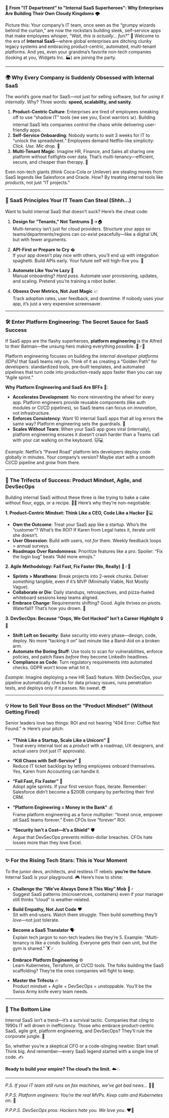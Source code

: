 **🚀 From "IT Department" to "Internal SaaS Superheroes": Why Enterprises Are Building Their Own Cloudy Kingdoms 🌩️**  

Picture this: Your company’s IT team, once seen as the “grumpy wizards behind the curtain,” are now the rockstars building sleek, self-service apps that make employees whisper, *“Wait, this is actually… fun?”* 💫 Welcome to the era of **Internal SaaS**—where global enterprises are ditching clunky legacy systems and embracing product-centric, automated, multi-tenant platforms. And yes, even your grandma’s favorite non-tech companies (looking at you, Widgets Inc. 🏭) are joining the party.  

---

### **🌍 Why Every Company is Suddenly Obsessed with Internal SaaS**  
The world’s gone mad for SaaS—not just for selling software, but for *using it internally*. Why? Three words: **speed, scalability, and sanity**.  

1. **Product-Centric Culture**: Enterprises are tired of employees sneaking off to use “shadow IT” tools (we see you, Excel warriors 📊). Building internal SaaS lets companies control the chaos while delivering user-friendly apps.  
2. **Self-Service Onboarding**: Nobody wants to wait 3 weeks for IT to “unlock the spreadsheet.” Employees demand Netflix-like simplicity: *Click. Use. Mic drop.* 🎤  
3. **Multi-Tenant Magic**: Imagine HR, Finance, and Sales all sharing one platform without fistfights over data. That’s multi-tenancy—efficient, secure, and cheaper than therapy. 💸  

Even non-tech giants (think Coca-Cola or Unilever) are stealing moves from SaaS legends like Salesforce and Oracle. How? By treating internal tools like *products*, not just “IT projects.”  

---

### **🔑 SaaS Principles Your IT Team Can Steal (Shhh…)**  
Want to build internal SaaS that doesn’t suck? Here’s the cheat code:  

1. **Design for “Tenants,” Not Tantrums** 🏢→🏠  
   Multi-tenancy isn’t just for cloud providers. Structure your apps so teams/departments/regions can co-exist peacefully—like a digital UN, but with fewer arguments.  

2. **API-First or Prepare to Cry** �  
   If your app doesn’t play nice with others, you’ll end up with integration spaghetti. Build APIs early. Your future self will high-five you. 🙌  

3. **Automate Like You’re Lazy** 🤖  
   Manual onboarding? *Hard pass.* Automate user provisioning, updates, and scaling. Pretend you’re training a robot butler.  

4. **Obsess Over Metrics, Not Just Magic** 📈  
   Track adoption rates, user feedback, and downtime. If nobody uses your app, it’s just a very expensive screensaver.  

---

### **🛠️ Enter Platform Engineering: The Secret Sauce for SaaS Success**  
If SaaS apps are the flashy superheroes, **platform engineering** is the Alfred to their Batman—the unsung hero making everything possible. 🦸♂️🔧  

Platform engineering focuses on building the *internal developer platforms (IDPs)* that SaaS teams rely on. Think of it as creating a “Golden Path” for developers: standardized tools, pre-built templates, and automated pipelines that turn code into production-ready apps faster than you can say “Agile sprint.”  

**Why Platform Engineering and SaaS Are BFFs** 🤝:  
- **Accelerates Development**: No more reinventing the wheel for every app. Platform engineers provide reusable components (like auth modules or CI/CD pipelines), so SaaS teams can focus on *innovation*, not infrastructure.  
- **Enforces Consistency**: Want 10 internal SaaS apps that all log errors the same way? Platform engineering sets the guardrails. 🛑  
- **Scales Without Tears**: When your SaaS app goes viral (internally), platform engineering ensures it doesn’t crash harder than a Teams call with your cat walking on the keyboard. 🐱💻  

*Example*: Netflix’s “Paved Road” platform lets developers deploy code globally in minutes. Your company’s version? Maybe start with a smooth CI/CD pipeline and grow from there.  

---

### **🎯 The Trifecta of Success: Product Mindset, Agile, and DevSecOps**  
Building internal SaaS without these three is like trying to bake a cake without flour, eggs, or a recipe. 🎂💥 Here’s why they’re non-negotiable:  

**1. Product-Centric Mindset: Think Like a CEO, Code Like a Hacker** 🧠💻  
   - **Own the Outcome**: Treat your SaaS app like a startup. Who’s the “customer”? What’s the ROI? If Karen from Legal hates it, iterate until she doesn’t.  
   - **User Obsession**: Build *with* users, not *for* them. Weekly feedback loops > annual surveys.  
   - **Roadmaps Over Randomness**: Prioritize features like a pro. Spoiler: “Fix the login bug” beats “Add more emojis.”  

**2. Agile Methodology: Fail Fast, Fix Faster (No, Really)** 🏃♂️💨  
   - **Sprints > Marathons**: Break projects into 2-week chunks. Deliver *something* tangible, even if it’s MVP (Minimally Viable, Not Mostly Vague).  
   - **Collaborate or Die**: Daily standups, retrospectives, and pizza-fueled whiteboard sessions keep teams aligned.  
   - **Embrace Change**: Requirements shifting? Good. Agile thrives on pivots. Waterfall? That’s how you drown. 🌊  

**3. DevSecOps: Because “Oops, We Got Hacked” Isn’t a Career Highlight** 🔒👾  
   - **Shift Left on Security**: Bake security into every phase—design, code, deploy. No more “tacking it on” last minute like a Band-Aid on a broken arm.  
   - **Automate the Boring Stuff**: Use tools to scan for vulnerabilities, enforce policies, and patch flaws *before* they become LinkedIn headlines.  
   - **Compliance as Code**: Turn regulatory requirements into automated checks. GDPR won’t know what hit it.  

*Example*: Imagine deploying a new HR SaaS feature. With DevSecOps, your pipeline automatically checks for data privacy issues, runs penetration tests, and deploys only if it passes. No sweat. 😎  

---

### **💡 How to Sell Your Boss on the “Product Mindset” (Without Getting Fired)**  
Senior leaders love two things: ROI and not hearing “404 Error: Coffee Not Found.” ☕ Here’s your pitch:  

- **“Think Like a Startup, Scale Like a Unicorn”** 🦄  
  Treat every internal tool as a *product* with a roadmap, UX designers, and actual users (not just IT approvals).  

- **“Kill Chaos with Self-Service”** 🔪  
  Reduce IT ticket backlogs by letting employees onboard themselves. Yes, Karen from Accounting can handle it.  

- **“Fail Fast, Fix Faster”** 🚀  
  Adopt agile sprints. If your first version flops, iterate. Remember: Salesforce didn’t become a $200B company by perfecting their first CRM.  

- **“Platform Engineering = Money in the Bank”** 💰  
  Frame platform engineering as a force multiplier: “Invest once, empower *all* SaaS teams forever.” Even CFOs love “forever” ROI.  

- **“Security Isn’t a Cost—It’s a Shield”** 🛡️  
  Argue that DevSecOps prevents million-dollar breaches. CFOs hate losses more than they love Excel.  

---

### **✨ For the Rising Tech Stars: This is Your Moment**  
To the junior devs, architects, and restless IT rebels: **you’re the future**. Internal SaaS is your playground. 🎮 Here’s how to shine:  

- **Challenge the “We’ve Always Done It This Way” Mob** 🧟♂️  
  Suggest SaaS patterns (microservices, containers) even if your manager still thinks “cloud” is weather-related.  

- **Build Empathy, Not Just Code** ❤️  
  Sit with end-users. Watch them struggle. Then build something they’ll *love*—not just tolerate.  

- **Become a SaaS Translator** 🗣️  
  Explain tech jargon to non-tech leaders like they’re 5. Example: “Multi-tenancy is like a condo building. Everyone gets their own unit, but the gym is shared.” 🏋️♂️  

- **Embrace Platform Engineering** ⚙️  
  Learn Kubernetes, Terraform, or CI/CD tools. The folks building the SaaS scaffolding? They’re the ones companies will fight to keep.  

- **Master the Trifecta** 🔥  
  Product mindset + Agile + DevSecOps = unstoppable. You’ll be the Swiss Army knife every team needs.  

---

### **🎯 The Bottom Line**  
Internal SaaS isn’t a trend—it’s a survival tactic. Companies that cling to 1990s IT will drown in inefficiency. Those who embrace product-centric SaaS, agile grit, platform engineering, and DevSecOps? They’ll rule the corporate jungle. 🌴  

So, whether you’re a skeptical CFO or a code-slinging newbie: Start small. Think big. And remember—every SaaS legend started with a single line of code. ✍️  

**Ready to build your empire? The cloud’s the limit.** ☁️💥  

---  
*P.S. If your IT team still runs on fax machines, we’ve got bad news…* 📠💀  

*P.P.S. Platform engineers: You’re the real MVPs. Keep calm and Kubernetes on.* 🚀  

*P.P.P.S. DevSecOps pros: Hackers hate you. We love you.* ❤️🔐
